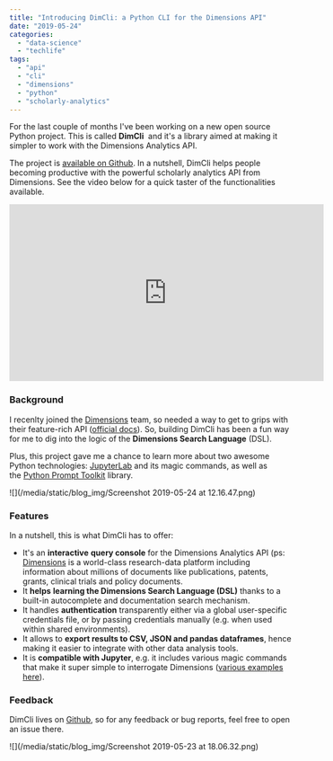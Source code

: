 ```yaml
---
title: "Introducing DimCli: a Python CLI for the Dimensions API"
date: "2019-05-24"
categories: 
  - "data-science"
  - "techlife"
tags: 
  - "api"
  - "cli"
  - "dimensions"
  - "python"
  - "scholarly-analytics"
---
```


For the last couple of months I've been working on a new open source Python project. This is called **DimCli**  and it's a library aimed at making it simpler to work with the Dimensions Analytics API.

The project is [available on Github](https://github.com/lambdamusic/dimcli). In a nutshell, DimCli helps people becoming productive with the powerful scholarly analytics API from Dimensions. See the video below for a quick taster of the functionalities available.

<iframe width="560" height="315" src="https://www.youtube.com/embed/HbZPxJ7G_00?controls=0" title="YouTube video player" frameborder="0" allow="accelerometer; autoplay; clipboard-write; encrypted-media; gyroscope; picture-in-picture" allowfullscreen></iframe>

### Background

I recenlty joined the [Dimensions](https://www.dimensions.ai/) team, so needed a way to get to grips with their feature-rich API ([official docs](https://docs.dimensions.ai/dsl)). So, building DimCli has been a fun way for me to dig into the logic of the **Dimensions Search Language** (DSL).

Plus, this project gave me a chance to learn more about two awesome Python technologies: [JupyterLab](https://github.com/jupyterlab/jupyterlab) and its magic commands, as well as the [Python Prompt Toolkit](https://python-prompt-toolkit.readthedocs.io/en/stable/) library.

![](/media/static/blog_img/Screenshot 2019-05-24 at 12.16.47.png)

### Features

In a nutshell, this is what DimCli has to offer:

- It's an **interactive** **query console** for the Dimensions Analytics API (ps: [Dimensions](https://www.dimensions.ai/) is a world-class research-data platform including information about millions of documents like publications, patents, grants, clinical trials and policy documents.
- It **helps** **learning the Dimensions Search Language (DSL)** thanks to a built-in autocomplete and documentation search mechanism.
- It handles **authentication** transparently either via a global user-specific credentials file, or by passing credentials manually (e.g. when used within shared environments).
- It allows to **export results to CSV, JSON and pandas dataframes**, hence making it easier to integrate with other data analysis tools.
- It is **compatible with Jupyter**, e.g. it includes various magic commands that make it super simple to interrogate Dimensions ([various examples here](https://github.com/digital-science/dimensions-api/tree/master/1.Getting%20Started)).

### Feedback

DimCli lives on [Github](https://github.com/lambdamusic/dimcli), so for any feedback or bug reports, feel free to open an issue there.

![](/media/static/blog_img/Screenshot 2019-05-23 at 18.06.32.png)
